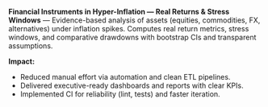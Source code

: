 **Financial Instruments in Hyper-Inflation — Real Returns & Stress Windows** — Evidence-based analysis of assets (equities, commodities, FX, alternatives) under inflation spikes.
Computes real return metrics, stress windows, and comparative drawdowns with bootstrap CIs and
transparent assumptions.

**Impact:**
- Reduced manual effort via automation and clean ETL pipelines.
- Delivered executive-ready dashboards and reports with clear KPIs.
- Implemented CI for reliability (lint, tests) and faster iteration.